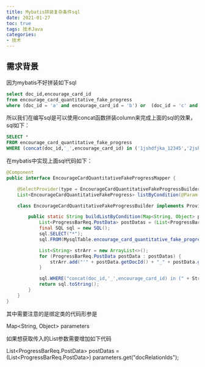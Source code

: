 ```yaml
---
title: Mybatis拼装复杂条件sql
date: 2021-01-27
toc: true
tags: 技术Java
categories: 
- 技术
---
```


## 需求背景

因为mybatis不好拼装如下sql

```sql
select doc_id,encourage_card_id 
from encourage_card_quantitative_fake_progress 
where (doc_id = 'a' and encourage_card_id = 'b') or  (doc_id = 'c' and encourage_card_id = 'd') 
```

<!--more-->

所以我们在编写sql是可以使用concat函数拼装column来完成上面的sql的效果，sql如下：

```sql
SELECT *
FROM encourage_card_quantitative_fake_progress
WHERE (concat(doc_id,'_',encourage_card_id) in ('1jshdfjka_12345','2jshdfjka_2'))
```

在mybatis中实现上面sql代码如下：

```JAVA
@Component
public interface EncourageCardQuantitativeFakeProgressMapper {

    @SelectProvider(type = EncourageCardQuantitativeFakeProgressBuilder.class, method = "buildListByCondition")
    List<EncourageCardQuantitativeFakeProgress> listByCondition(@Param("postDatas") List<ProgressBarReq.PostData> postDatas);

    class EncourageCardQuantitativeFakeProgressBuilder implements ProviderMethodResolver {

        public static String buildListByCondition(Map<String, Object> parameters) {
            List<ProgressBarReq.PostData> postDatas = (List<ProgressBarReq.PostData>) parameters.get("docRelationIds");
            final SQL sql = new SQL();
            sql.SELECT("*");
            sql.FROM(MysqlTable.encourage_card_quantitative_fake_progress.name());

            List<String> strArr = new ArrayList<>();
            for (ProgressBarReq.PostData postData : postDatas) {
                strArr.add("'" + postData.getDocId() + "_" + postData.getEncourageCardId() + "'");
            }

            sql.WHERE("concat(doc_id,'_',encourage_card_id) in (" + StringUtils.join(strArr, ",") + ")");
            return sql.toString();
        }
    }
}
```

其中需要注意的是绑定类的代码形参是

Map<String, Object> parameters

如果想获取传入的List参数需要增加如下代码

List<ProgressBarReq.PostData> postDatas = (List<ProgressBarReq.PostData>) parameters.get("docRelationIds");
